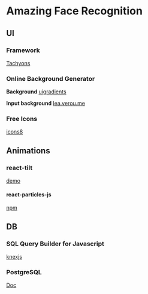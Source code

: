 # Amazing Face Recognition

## UI
### Framework
[Tachyons](https://tachyons.io/#style)

### Online Background Generator

**Background** 
[uigradients](https://uigradients.com/#GradeGrey)

**Input background**
[lea.verou.me](http://lea.verou.me/css3patterns/#starry-night)

### Free Icons
[icons8](https://icons8.com/icon/new-icons/all?utm_source=facebook.com&utm_medium=social&utm_campaign=v-kazhdoy-prezentatsii-dolzhna-byt-ikonka)

## Animations
### react-tilt
[demo](https://vx-demo.now.sh/gallery)

#### react-particles-js
[npm](https://www.npmjs.com/package/react-particles-js)

## DB
### SQL Query Builder for Javascript
[knexjs](https://knexjs.org/)

### PostgreSQL
[Doc](https://docs.postgresql.tw/)